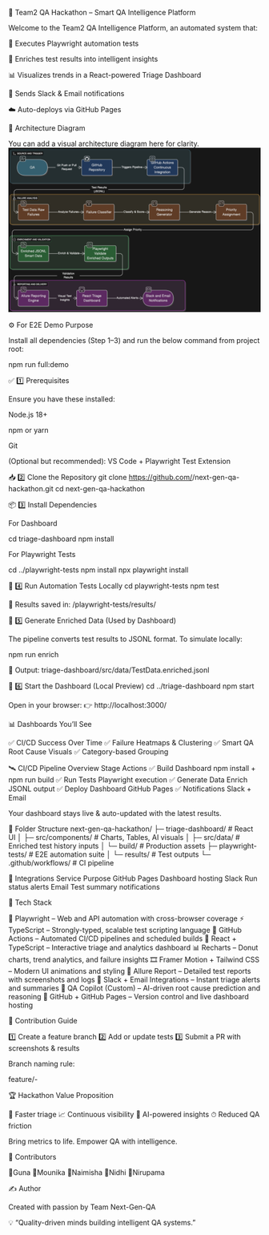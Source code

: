 🧠 Team2 QA Hackathon – Smart QA Intelligence Platform

Welcome to the Team2 QA Intelligence Platform, an automated system that:

🚀 Executes Playwright automation tests

🧬 Enriches test results into intelligent insights

📊 Visualizes trends in a React-powered Triage Dashboard

🔔 Sends Slack & Email notifications

☁️ Auto-deploys via GitHub Pages

🧩 Architecture Diagram

You can add a visual architecture diagram here for clarity.
![Architecture Diagram](./assets/next-gen-qa-arch_daigram.png)


⚙️ For E2E Demo Purpose

Install all dependencies (Step 1–3) and run the below command from project root:

npm run full:demo

✅ 1️⃣ Prerequisites

Ensure you have these installed:

Node.js 18+

npm or yarn

Git

(Optional but recommended): VS Code + Playwright Test Extension

📥 2️⃣ Clone the Repository
git clone https://github.com/<your-repo>/next-gen-qa-hackathon.git
cd next-gen-qa-hackathon

📦 3️⃣ Install Dependencies

For Dashboard

cd triage-dashboard
npm install


For Playwright Tests

cd ../playwright-tests
npm install
npx playwright install

🧪 4️⃣ Run Automation Tests Locally
cd playwright-tests
npm test


📁 Results saved in:
/playwright-tests/results/

🧬 5️⃣ Generate Enriched Data (Used by Dashboard)

The pipeline converts test results to JSONL format.
To simulate locally:

npm run enrich


📁 Output:
triage-dashboard/src/data/TestData.enriched.jsonl

🎯 6️⃣ Start the Dashboard (Local Preview)
cd ../triage-dashboard
npm start


Open in your browser:
👉 http://localhost:3000/

📊 Dashboards You’ll See

✅ CI/CD Success Over Time
✅ Failure Heatmaps & Clustering
✅ Smart QA Root Cause Visuals
✅ Category-based Grouping

🛰️ CI/CD Pipeline Overview
Stage	Actions
✅ Build Dashboard	npm install + npm run build
✅ Run Tests	Playwright execution
✅ Generate Data	Enrich JSONL output
✅ Deploy Dashboard	GitHub Pages
✅ Notifications	Slack + Email

Your dashboard stays live & auto-updated with the latest results.

📁 Folder Structure
next-gen-qa-hackathon/
 ├─ triage-dashboard/        # React UI
 │   ├─ src/components/      # Charts, Tables, AI visuals
 │   ├─ src/data/            # Enriched test history inputs
 │   └─ build/               # Production assets
 ├─ playwright-tests/        # E2E automation suite
 │   └─ results/             # Test outputs
 └─ .github/workflows/       # CI pipeline

🔌 Integrations
Service	Purpose
GitHub Pages	Dashboard hosting
Slack	Run status alerts
Email	Test summary notifications


🚀 Tech Stack

🧪 Playwright – Web and API automation with cross-browser coverage
⚡ TypeScript – Strongly-typed, scalable test scripting language
🔄 GitHub Actions – Automated CI/CD pipelines and scheduled builds
🧱 React + TypeScript – Interactive triage and analytics dashboard
📊 Recharts – Donut charts, trend analytics, and failure insights
🎞️ Framer Motion + Tailwind CSS – Modern UI animations and styling
🧾 Allure Report – Detailed test reports with screenshots and logs
📢 Slack + Email Integrations – Instant triage alerts and summaries
🤖 QA Copilot (Custom) – AI-driven root cause prediction and reasoning
🌿 GitHub + GitHub Pages – Version control and live dashboard hosting

🤝 Contribution Guide

1️⃣ Create a feature branch
2️⃣ Add or update tests
3️⃣ Submit a PR with screenshots & results

Branch naming rule:

feature/<ticket-id>-<summary>

🏆 Hackathon Value Proposition

🎯 Faster triage
📈 Continuous visibility
🤖 AI-powered insights
⏱ Reduced QA friction

Bring metrics to life. Empower QA with intelligence.


👥 Contributors

💜Guna
💜Mounika
💜Naimisha
💜Nidhi
💜Nirupama


✍️ Author

Created with passion by Team Next-Gen-QA

💡 “Quality-driven minds building intelligent QA systems.”